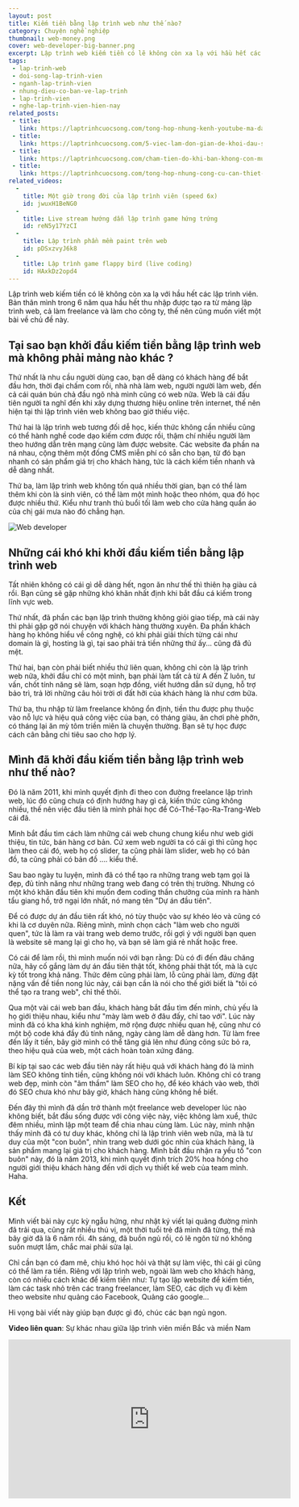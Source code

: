 ```yaml
---
layout: post
title: Kiếm tiền bằng lập trình web như thế nào?
category: Chuyện nghề nghiệp
thumbnail: web-money.png
cover: web-developer-big-banner.png
excerpt: Lập trình web kiếm tiền có lẽ không còn xa lạ với hầu hết các lập trình viên. Thời đại chấm com rồi, nhà nhà làm web, người người làm web, đến cả cái quán bún chả đầu ngõ nhà mình cũng có web nữa. Web là cái đầu tiên người ta nghĩ đến khi xây dựng thương hiệu online trên internet, thế nên hiện tại thì lập trình viên web không bao giờ thiếu việc.
tags:
 - lap-trinh-web
 - doi-song-lap-trinh-vien
 - nganh-lap-trinh-vien
 - nhung-dieu-co-ban-ve-lap-trinh
 - lap-trinh-vien
 - nghe-lap-trinh-vien-hien-nay
related_posts:
 - title: 
   link: https://laptrinhcuocsong.com/tong-hop-nhung-kenh-youtube-ma-dan-cong-nghe-nen-theo-doi-phan-2.html
 - title: 
   link: https://laptrinhcuocsong.com/5-viec-lam-don-gian-de-khoi-dau-su-nghiep-lap-trinh-vien-nghiem-tuc.html
 - title: 
   link: https://laptrinhcuocsong.com/cham-tien-do-khi-ban-khong-con-muon-viet-code-nua.html
 - title: 
   link: https://laptrinhcuocsong.com/tong-hop-nhung-cong-cu-can-thiet-cho-web-developer.html
related_videos:
  - 
    title: Một giờ trong đời của lập trình viên (speed 6x)
    id: jwuxH1BeNG0
  -
    title: Live stream hướng dẫn lập trình game hứng trứng
    id: reN5y17YzCI
  -
    title: Lập trình phần mềm paint trên web
    id: pDSxzvyJ6k8
  -
    title: Lập trình game flappy bird (live coding)
    id: HAxkDz2opd4
---
```

Lập trình web kiếm tiền có lẽ không còn xa lạ với hầu hết các lập trình viên. Bản thân mình trong 6 năm qua hầu hết thu nhập được tạo ra từ mảng lập trình web, cả làm freelance và làm cho công ty, thế nên cũng muốn viết một bài về chủ đề này.

## Tại sao bạn khởi đầu kiếm tiền bằng lập trình web mà không phải mảng nào khác ?

Thứ nhất là nhu cầu người dùng cao, bạn dễ dàng có khách hàng để bắt đầu hơn, thời đại chấm com rồi, nhà nhà làm web, người người làm web, đến cả cái quán bún chả đầu ngõ nhà mình cũng có web nữa. Web là cái đầu tiên người ta nghĩ đến khi xây dựng thương hiệu online trên internet, thế nên hiện tại thì lập trình viên web không bao giờ thiếu việc.

Thứ hai là lập trình web tương đối dễ học, kiến thức không cần nhiều cũng có thể hành nghề code dạo kiếm cơm được rồi, thậm chí nhiều người làm theo hướng dẫn trên mạng cũng làm được website. Các website đa phần na ná nhau, cộng thêm một đống CMS miễn phí có sẵn cho bạn, từ đó bạn nhanh có sản phẩm giá trị cho khách hàng, tức là cách kiếm tiền nhanh và dễ dàng nhất.

Thứ ba, làm lập trình web không tốn quá nhiều thời gian, bạn có thể làm thêm khi còn là sinh viên, có thể làm một mình hoặc theo nhóm, qua đó học được nhiều thứ. Kiểu như tranh thủ buổi tối làm web cho cửa hàng quần áo của chị gái mưa nào đó chẳng hạn.

![Web developer](images/web-developer-big-banner.png)

## Những cái khó khi khởi đầu kiếm tiền bằng lập trình web

Tất nhiên không có cái gì dễ dàng hết, ngon ăn như thế thì thiên hạ giàu cả rồi. Bạn cũng sẽ gặp những khó khăn nhất định khi bắt đầu cá kiếm trong lĩnh vực web.

Thứ nhất, đã phần các bạn lập trình thường không giỏi giao tiếp, mà cái này thì phải gặp gỡ nói chuyện với khách hàng thường xuyên. Đa phần khách hàng họ không hiểu về công nghệ, có khi phải giải thích từng cái như domain là gì, hosting là gì, tại sao phải trả tiền những thứ ấy... cũng đã đủ mệt.

Thứ hai, bạn còn phải biết nhiều thứ liên quan, không chỉ còn là lập trình web nữa, khởi đầu chỉ có một mình, bạn phải làm tất cả từ A đến Z luôn,  tư vấn, chốt tính năng sẽ làm, soạn hợp đồng, viết hướng dẫn sử dụng, hỗ trợ bảo trì, trả lời những câu hỏi trời ơi đất hỡi của khách hàng là như cơm bữa.

Thứ ba, thu nhập từ làm freelance không ổn định, tiền thu được phụ thuộc vào nỗ lực và hiệu quả công việc của bạn, có tháng giàu, ăn chơi phè phỡn, có tháng lại ăn mỳ tôm triền miên là chuyện thường. Bạn sẽ tự học được cách cân bằng chi tiêu sao cho hợp lý.

## Mình đã khởi đầu kiếm tiền bằng lập trình web như thế nào?

Đó là năm 2011, khi mình quyết định đi theo con đường freelance lập trình web, lúc đó cũng chưa có định hướng hay gì cả, kiến thức cũng không nhiều, thế nên việc đầu tiên là mình phải học để Có-Thể-Tạo-Ra-Trang-Web cái đã.

Mình bắt đầu tìm cách làm những cái web chung chung kiểu như web giới thiệu, tin tức, bán hàng cơ bản. Cứ xem web người ta có cái gì thì cũng học làm theo cái đó, web họ có slider, ta cũng phải làm slider, web họ có bản đồ, ta cũng phải có bản đồ .... kiểu thế.

Sau bao ngày tu luyện, mình đã có thể tạo ra những trang web tạm gọi là đẹp, đủ tính năng như những trang web đang có trên thị trường. Nhưng có một khó khăn đầu tiên khi muốn đem coding thần chưởng của mình ra hành tẩu giang hồ, trở ngại lớn nhất, nó mang tên "Dự án đầu tiên".

Để có được dự án đầu tiên rất khó, nó tùy thuộc vào sự khéo léo và cũng có khi là cơ duyên nữa. Riêng mình, mình chọn cách "làm web cho người quen", tức là làm ra vài trang web demo trước, rồi gợi ý với người bạn quen là website sẽ mang lại gì cho họ, và bạn sẽ làm giá rẻ nhất hoặc free.

Có cái để làm rồi, thì mình muốn nói với bạn rằng: Dù có đi đến đâu chăng nữa, hãy cố gắng làm dự án đầu tiên thật tốt, không phải thật tốt, mà là cực kỳ tốt trong khả năng. Thức đêm cũng phải làm, lỗ cũng phải làm, đừng đặt nặng vấn đề tiền nong lúc này, cái bạn cần là nói cho thế giới biết là "tôi có thể tạo ra trang web", chỉ thế thôi.

Qua một vài cái web ban đầu, khách hàng bắt đầu tìm đến mình, chủ yếu là họ giới thiệu nhau, kiểu như "mày làm web ở đâu đấy, chỉ tao với". Lúc này mình đã có kha khá kinh nghiệm, mở rộng được nhiều quan hệ, cũng như có một bộ code khá đầy đủ tính năng, ngày càng làm dễ dàng hơn. Từ làm free đến lấy ít tiền, bây giờ mình có thể tăng giá lên như đúng công sức bỏ ra, theo hiệu quả của web, một cách hoàn toàn xứng đáng.

Bí kíp tại sao các web đầu tiên này rất hiệu quả với khách hàng đó là mình làm SEO không tính tiền, cũng không nói với khách luôn. Không chỉ có trang web đẹp, mình còn "âm thầm" làm SEO cho họ, để kéo khách vào web, thời đó SEO chưa khó như bây giờ, khách hàng cũng không hề biết.

Đến đây thì mình đã dần trở thành một freelance web developer lúc nào không biết, bắt đầu sống được với công việc này, việc không làm xuể, thức đêm nhiều, mình lập một team để chia nhau cùng làm. Lúc này, mình nhận thấy mình đã có tư duy khác, không chỉ là lập trình viên web nữa, mà là tư duy của một "con buôn", nhìn trang web dưới góc nhìn của khách hàng, là sản phẩm mang lại giá trị cho khách hàng. Mình bắt đầu nhận ra yếu tố "con buôn" này, đó là năm 2013, khi mình quyết định trích 20% hoa hồng cho người giới thiệu khách hàng đến với dịch vụ thiết kế web của team mình. Haha.

## Kết

Mình viết bài này cực kỳ ngẫu hứng, như nhật ký viết lại quãng đường mình đã trải qua, cũng rất nhiều thú vị, một thời tuổi trẻ đã mình đã từng, thế mà bây giờ đã là 6 năm rồi. 4h sáng, đã buồn ngủ rồi, có lẽ ngôn từ nó không suôn mượt lắm, chắc mai phải sửa lại.

Chỉ cần bạn có đam mê, chịu khó học hỏi và thật sự làm việc, thì cái gì cũng có thể làm ra tiền. Riêng với lập trình web, ngoài làm web cho khách hàng, còn có nhiều cách khác để kiếm tiền như: Tự tạo lập website để kiếm tiền, làm các task nhỏ trên các trang freelancer, làm SEO, các dịch vụ đi kèm theo website như quảng cáo Facebook, Quảng cáo google...

Hi vọng bài viết này giúp bạn được gì đó, chúc các bạn ngủ ngon.

**Video liên quan**: Sự khác nhau giữa lập trình viên miền Bắc và miền Nam

<div class="youtube">
<iframe width="560" height="315" src="https://www.youtube.com/embed/N0K7ZONRs6w" frameborder="0" allowfullscreen></iframe>
</div>